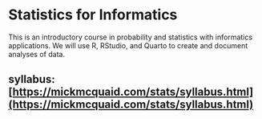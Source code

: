 # Statistics for Informatics

This is an introductory course in probability and statistics with informatics applications. We will use R, RStudio, and Quarto to create and document analyses of data.

## syllabus: [https://mickmcquaid.com/stats/syllabus.html](https://mickmcquaid.com/stats/syllabus.html)
